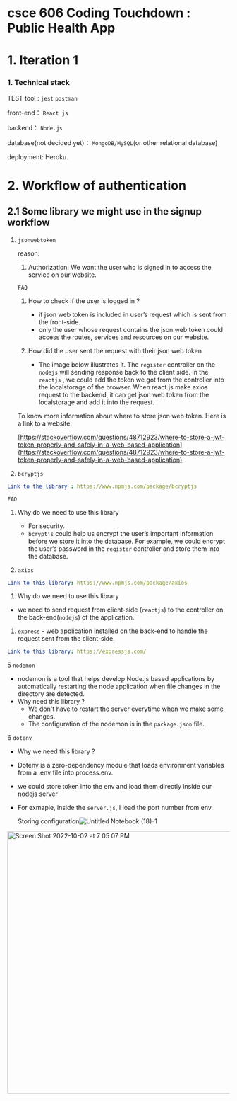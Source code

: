# csce 606 Coding Touchdown : Public Health App

# 1. Iteration 1

### 1.  Technical stack

TEST tool : `jest`  `postman`

front-end： `React js` 

backend： `Node.js`

database(not decided yet)： `MongoDB/MySQL`(or other relational database)

deployment: Heroku. 

# 2. Workflow of authentication

## 2.1 Some library we might use in the signup workflow

1. `jsonwebtoken`
    
     reason:  
    
    1. Authorization: We want the user who is signed in to access the service on our website.   
    
    `FAQ`
    
    1. How to check if the user is logged in ?
        - if json web token is included in user’s request which is sent from the front-side.
        - only the user whose request contains the json web token could access the routes, services and resources on our website.
    
    1. How did the user sent the request with their json web token
        - The image below illustrates it.  The `register` controller on the `nodejs`  will sending response back to the client side.  In the `reactjs` , we could add the token we got from the controller into the localstorage of the browser.  When react.js make axios request to the backend, it can get json web token from the localstorage and add it into the request.
    
     To know more information about where to store json web token. Here is a link to a website.
    
    [https://stackoverflow.com/questions/48712923/where-to-store-a-jwt-token-properly-and-safely-in-a-web-based-application](https://stackoverflow.com/questions/48712923/where-to-store-a-jwt-token-properly-and-safely-in-a-web-based-application)
    

1. `bcryptjs`

```yaml
Link to the library : https://www.npmjs.com/package/bcryptjs
```

`FAQ`

1. Why do we need to use this library 
    - For security.
    - `bcryptjs`  could help us encrypt the user’s important information before we store it into the database. For example, we could encrypt the user’s password in the `register` controller and store them into the database.

1. `axios`

```yaml
Link to this library: https://www.npmjs.com/package/axios
```

1. Why do we need to use this library 

- we need to send request from client-side (`reactjs`) to the controller on the back-end(`nodejs`) of the application.

1. `express` - web application installed on the back-end to handle the request sent from the client-side. 

```yaml
Link to this library: https://expressjs.com/
```

5 `nodemon`

- nodemon is a tool that helps develop Node.js based applications by automatically restarting the node application when file changes in the directory are detected.
- Why need this library ?
    - We don't have to restart the server everytime when we make some changes.
    - The configuration of the nodemon is in the `package.json` file.


6 `dotenv`
- Why we need this library ?
- Dotenv is a zero-dependency module that loads environment variables from a .env file into process.env. 
- we could store token into the env and load them directly inside our nodejs server
- For exmaple, inside the `server.js`, I load the port number from env.
    
    Storing configuration![Untitled Notebook (18)-1](https://user-images.githubusercontent.com/34131663/193482249-5aae643d-ff3d-425e-a7ac-e571a9ccbbe0.jpg)





<img width="593" alt="Screen Shot 2022-10-02 at 7 05 07 PM" src="https://user-images.githubusercontent.com/34131663/193482380-05d76516-9fc0-4880-b30a-ea8a9b2cece4.png">
